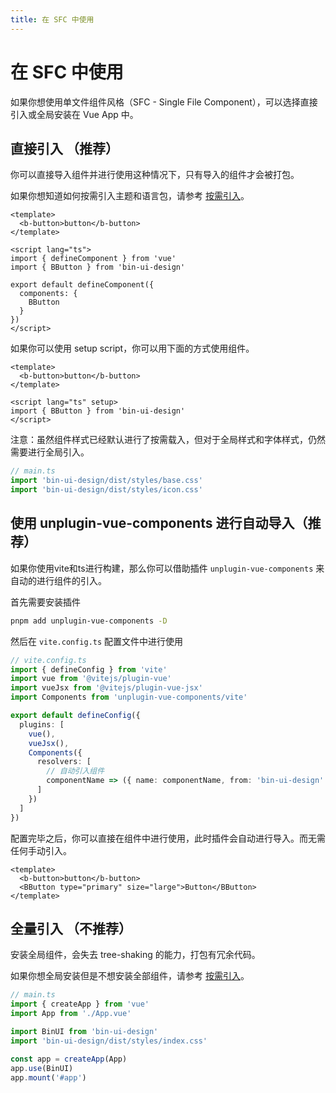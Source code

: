 ```yaml
---
title: 在 SFC 中使用
---
```


# 在 SFC 中使用

如果你想使用单文件组件风格（SFC - Single File Component），可以选择直接引入或全局安装在 Vue App 中。

## 直接引入 （推荐）

你可以直接导入组件并进行使用这种情况下，只有导入的组件才会被打包。

如果你想知道如何按需引入主题和语言包，请参考 [按需引入](/docs/import-on-demand.html)。

```vue
<template>
  <b-button>button</b-button>
</template>

<script lang="ts">
import { defineComponent } from 'vue'
import { BButton } from 'bin-ui-design'

export default defineComponent({
  components: {
    BButton
  }
})
</script>
```

如果你可以使用 setup script，你可以用下面的方式使用组件。

```vue
<template>
  <b-button>button</b-button>
</template>

<script lang="ts" setup>
import { BButton } from 'bin-ui-design'
</script>
```

注意：虽然组件样式已经默认进行了按需载入，但对于全局样式和字体样式，仍然需要进行全局引入。

```js
// main.ts
import 'bin-ui-design/dist/styles/base.css'
import 'bin-ui-design/dist/styles/icon.css'
```

## 使用 unplugin-vue-components 进行自动导入（推荐）

如果你使用vite和ts进行构建，那么你可以借助插件 `unplugin-vue-components` 来自动的进行组件的引入。

首先需要安装插件

```sh
pnpm add unplugin-vue-components -D
```

然后在 `vite.config.ts` 配置文件中进行使用

```ts
// vite.config.ts
import { defineConfig } from 'vite'
import vue from '@vitejs/plugin-vue'
import vueJsx from '@vitejs/plugin-vue-jsx'
import Components from 'unplugin-vue-components/vite'

export default defineConfig({
  plugins: [
    vue(),
    vueJsx(),
    Components({
      resolvers: [
        // 自动引入组件
        componentName => ({ name: componentName, from: 'bin-ui-design' })
      ]
    })
  ]
})
```

配置完毕之后，你可以直接在组件中进行使用，此时插件会自动进行导入。而无需任何手动引入。

```vue
<template>
  <b-button>button</b-button>
  <BButton type="primary" size="large">Button</BButton>
</template>
```

## 全量引入 （不推荐）

安装全局组件，会失去 tree-shaking 的能力，打包有冗余代码。

如果你想全局安装但是不想安装全部组件，请参考 [按需引入](/docs/import-on-demand.html)。

```javascript
// main.ts
import { createApp } from 'vue'
import App from './App.vue'

import BinUI from 'bin-ui-design'
import 'bin-ui-design/dist/styles/index.css'

const app = createApp(App)
app.use(BinUI)
app.mount('#app')
```
